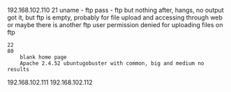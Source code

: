 192.168.102.110
	21
		uname - ftp
		pass - ftp
		but nothing after, hangs, no output
			got it, but ftp is empty, probably for file upload and accessing through web or maybe there is another ftp user
			permission denied for uploading files on ftp
			
		
	22
	80
		blank home page
		Apache 2.4.52 ubuntugobuster with common, big and medium no results
		
		
192.168.102.111
192.168.102.112
